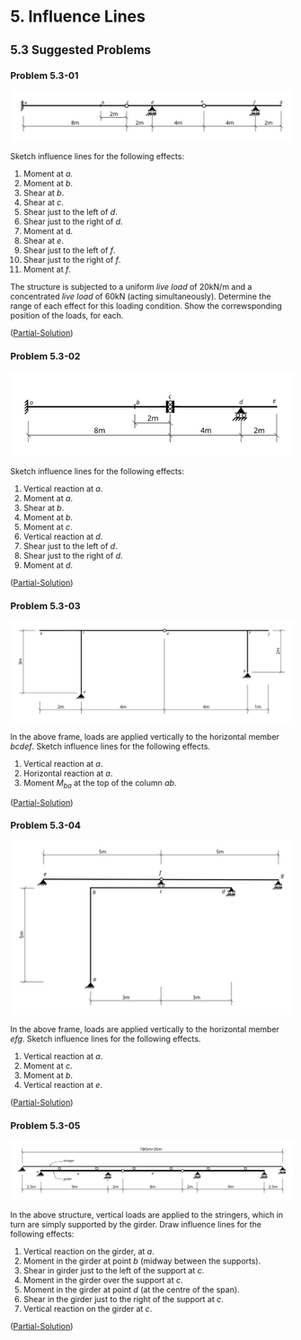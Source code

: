 # 5. Influence Lines

## 5.3 Suggested Problems

### Problem 5.3-01

![Figure](../../images/influencelines/suggested-problems/problem-01-beam.svg)

Sketch influence lines for the following effects:

1. Moment at $a$.
1. Moment at $b$.
1. Shear at $b$.
1. Shear at $c$.
1. Shear just to the left of $d$.
1. Shear just to the right of $d$.
1. Moment at d.
1. Shear at $e$.
1. Shear just to the left of $f$.
1. Shear just to the right of $f$.
1. Moment at $f$.

The structure is subjected to a uniform _live load_ of 20kN/m
and a concentrated _live load_ of 60kN (acting simultaneously).
Determine the range of each effect for this loading condition.
Show the correwsponding position of the loads, for each.

([Partial-Solution](../../images/influencelines/suggested-problems/problem-01-beam-ans-1.svg))

### Problem 5.3-02

![Figure](../../images/influencelines/suggested-problems/problem-02-beam.svg)

Sketch influence lines for the following effects:

1. Vertical reaction at $a$.
1. Moment at $a$.
1. Shear at $b$.
1. Moment at $b$.
1. Moment at $c$.
1. Vertical reaction at $d$.
1. Shear just to the left of $d$.
1. Shear just to the right of $d$.
1. Moment at $d$.

([Partial-Solution](../../images/influencelines/suggested-problems/problem-02-beam-ans-1.svg))


### Problem 5.3-03

![Figure](../../images/influencelines/suggested-problems/problem-03-frame.svg)

In the above frame, loads are applied vertically to the horizontal member $bcdef$.
Sketch influence lines for the following effects.

1. Vertical reaction at $a$.
1. Horizontal reaction at $a$.
1. Moment $M_{ba}$ at the top of the column $ab$.

([Partial-Solution](../../images/influencelines/suggested-problems/problem-03-frame-ans-1.svg))

### Problem 5.3-04

![Figure](../../images/influencelines/suggested-problems/problem-04-frame.svg)

In the above frame, loads are applied vertically to the horizontal member $efg$.
Sketch influence lines for the following effects.

1. Vertical reaction at $a$.
1. Moment at $c$.
1. Moment at $b$.
1. Vertical reaction at $e$.

([Partial-Solution](../../images/influencelines/suggested-problems/problem-04-frame-ans-1.svg))

### Problem 5.3-05

![Figure](../../images/influencelines/suggested-problems/problem-05-stringers.svg)

In the above structure, vertical loads are applied to the stringers, which in turn are simply
supported by the girder.  Draw influence lines for the following effects:

1. Vertical reaction on the girder, at $a$.
1. Moment in the girder at point $b$ (midway between the supports).
1. Shear in girder just to the left of the support at $c$.
1. Moment in the girder over the support at $c$.
1. Moment in the girder at point $d$ (at the centre of the span).
1. Shear in the girder just to the right of the support at $c$.
1. Vertical reaction on the girder at $c$.


([Partial-Solution](../../images/influencelines/suggested-problems/problem-05-stringers-ans-1.svg))
